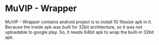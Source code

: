 # MuVIP - Wrapper

MuVIP - Wrapper contains android project is to install 1G filesize apk in it.
Because the inside apk was built for 32bit architecture, so it was not uploadable to google play.
So, it needs 64bit apk to wrap the built-in 32bit apk.
